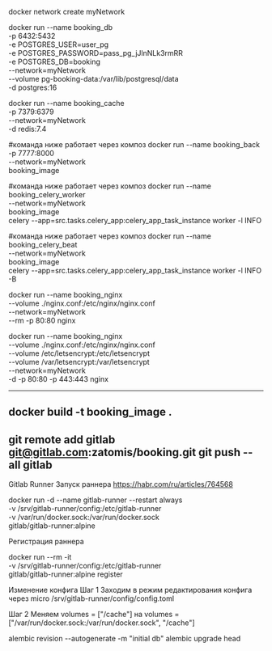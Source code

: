 docker network create myNetwork
 
docker run --name booking_db \
    -p 6432:5432 \
    -e POSTGRES_USER=user_pg \
    -e POSTGRES_PASSWORD=pass_pg_jJlnNLk3rmRR \
    -e POSTGRES_DB=booking \
    --network=myNetwork \
    --volume pg-booking-data:/var/lib/postgresql/data \
    -d postgres:16
 
docker run --name booking_cache \
    -p 7379:6379 \
    --network=myNetwork \
    -d redis:7.4

#команда ниже работает через композ
docker run --name booking_back \
    -p 7777:8000 \
    --network=myNetwork \
    booking_image

#команда ниже работает через композ
docker run --name booking_celery_worker \
    --network=myNetwork \
    booking_image \
    celery --app=src.tasks.celery_app:celery_app_task_instance worker -l INFO

#команда ниже работает через композ
docker run --name booking_celery_beat \
    --network=myNetwork \
    booking_image \
    celery --app=src.tasks.celery_app:celery_app_task_instance worker -l INFO -B

[//]: # ( это локально)
docker run --name booking_nginx \
    --volume ./nginx.conf:/etc/nginx/nginx.conf \
    --network=myNetwork \
    --rm -p 80:80 nginx 

[//]: # ( это на сервере + прокинуть папку с сертификатом)
docker run --name booking_nginx \
    --volume ./nginx.conf:/etc/nginx/nginx.conf \
    --volume /etc/letsencrypt:/etc/letsencrypt \
    --volume /var/letsencrypt:/var/letsencrypt \
    --network=myNetwork \
    -d -p 80:80 -p 443:443 nginx 

------------------------------------------------------------


docker build -t booking_image .
------------------------------------------------------------

git remote add gitlab git@gitlab.com:zatomis/booking.git 
git push --all gitlab
------------------------------------------------------------
Gitlab Runner  Запуск раннера
https://habr.com/ru/articles/764568

docker run -d --name gitlab-runner --restart always \
  -v /srv/gitlab-runner/config:/etc/gitlab-runner \
  -v /var/run/docker.sock:/var/run/docker.sock \
  gitlab/gitlab-runner:alpine

Регистрация раннера

docker run --rm -it \
    -v /srv/gitlab-runner/config:/etc/gitlab-runner \
    gitlab/gitlab-runner:alpine register

Изменение конфига
Шаг 1
Заходим в режим редактирования конфига через
micro /srv/gitlab-runner/config/config.toml

Шаг 2
Меняем
volumes = ["/cache"] на
volumes = ["/var/run/docker.sock:/var/run/docker.sock", "/cache"]


alembic revision --autogenerate -m "initial db"
alembic upgrade head